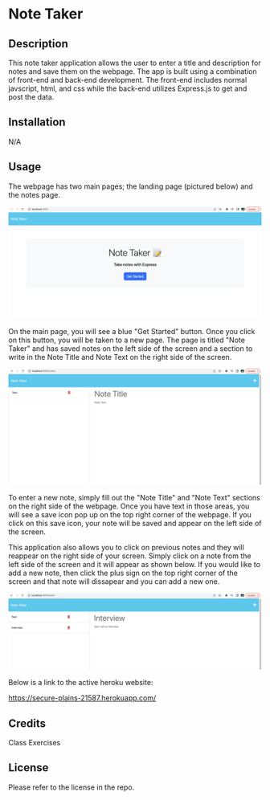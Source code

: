 # Note Taker

## Description
This note taker application allows the user to enter a title and description for notes and save them on the webpage. The app is built using a combination of front-end and back-end development. The front-end includes normal javscript, html, and css while the back-end utilizes Express.js to get and post the data. 

## Installation
N/A

## Usage
The webpage has two main pages; the landing page (pictured below) and the notes page. 

![picture of landing page titled Note Taker with a blue "Get Started" button](Assets/note-taker-home.png)

On the main page, you will see a blue "Get Started" button. Once you click on this button, you will be taken to a new page. The page is titled "Note Taker" and has saved notes on the left side of the screen and a section to write in the Note Title and Note Text on the right side of the screen.

![picture of Note Taker page. Saved notes on the left and the space to write new notes on the right](Assets/note-taker-notes.png)

To enter a new note, simply fill out the "Note Title" and "Note Text" sections on the right side of the webpage. Once you have text in those areas, you will see a save icon pop up on the top right corner of the webpage. If you click on this save icon, your note will be saved and appear on the left side of the screen. 

This application also allows you to click on previous notes and they will reappear on the right side of your screen. Simply click on a note from the left side of the screen and it will appear as shown below. If you would like to add a new note, then click the plus sign on the top right corner of the screen and that note will dissapear and you can add a new one. 

![picture of note expanded out](Assets/note-taker-interview.png)

Below is a link to the active heroku website:

https://secure-plains-21587.herokuapp.com/

## Credits

Class Exercises

## License
Please refer to the license in the repo.
